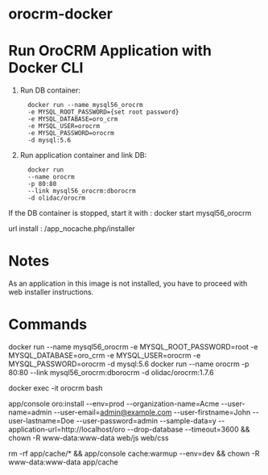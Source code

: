 # orocrm-docker

# Run OroCRM Application with Docker CLI
1. Run DB container:

         docker run --name mysql56_orocrm 
         -e MYSQL_ROOT_PASSWORD={set root password}
         -e MYSQL_DATABASE=oro_crm 
         -e MYSQL_USER=orocrm
         -e MYSQL_PASSWORD=orocrm 
         -d mysql:5.6


2. Run application container and link DB:

         docker run 
         --name orocrm
         -p 80:80
         --link mysql56_orocrm:dborocrm
         -d olidac/orocrm


If the DB container is stopped, start it with : docker start mysql56_orocrm

url install : /app_nocache.php/installer

# Notes
As an application in this image is not installed, you have to proceed with web installer instructions.

# Commands
docker run --name mysql56_orocrm -e MYSQL_ROOT_PASSWORD=root -e MYSQL_DATABASE=oro_crm -e MYSQL_USER=orocrm -e MYSQL_PASSWORD=orocrm -d mysql:5.6
docker run --name orocrm -p 80:80 --link mysql56_orocrm:dborocrm -d olidac/orocrm:1.7.6

docker exec -it orocrm bash

app/console oro:install --env=prod --organization-name=Acme --user-name=admin --user-email=admin@example.com --user-firstname=John --user-lastname=Doe --user-password=admin --sample-data=y --application-url=http://localhost/oro --drop-database --timeout=3600 && chown -R www-data:www-data web/js web/css

rm -rf app/cache/* && app/console cache:warmup --env=dev && chown -R www-data:www-data app/cache